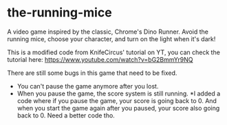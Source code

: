 # the-running-mice
A video game inspired by the classic, Chrome's Dino Runner. Avoid the running mice, choose your character, and turn on the light when it's dark!

This is a modified code from KnifeCircus' tutorial on YT, you can check the tutorial here:
https://www.youtube.com/watch?v=bG2BmmYr9NQ

There are still some bugs in this game that need to be fixed.
- You can't pause the game anymore after you lost.
- When you pause the game, the score system is still running.
*I added a code where if you pause the game, your score is going back to 0. And when you start the game again after you paused, your score also going back to 0. Need a better code tho.
